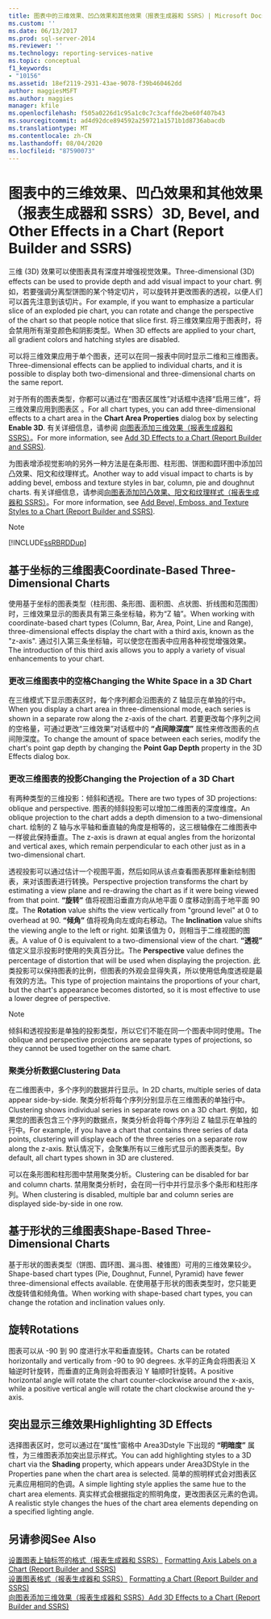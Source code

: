 ```yaml
---
title: 图表中的三维效果、凹凸效果和其他效果（报表生成器和 SSRS）| Microsoft Docs
ms.custom: ''
ms.date: 06/13/2017
ms.prod: sql-server-2014
ms.reviewer: ''
ms.technology: reporting-services-native
ms.topic: conceptual
f1_keywords:
- "10156"
ms.assetid: 18ef2119-2931-43ae-9078-f39b460462dd
author: maggiesMSFT
ms.author: maggies
manager: kfile
ms.openlocfilehash: f505a0226d1c95a1c0c7c3caffde2be60f407b43
ms.sourcegitcommit: ad4d92dce894592a259721a1571b1d8736abacdb
ms.translationtype: MT
ms.contentlocale: zh-CN
ms.lasthandoff: 08/04/2020
ms.locfileid: "87590073"
---
```

# <a name="3d-bevel-and-other-effects-in-a-chart-report-builder-and-ssrs"></a><span data-ttu-id="7211d-102">图表中的三维效果、凹凸效果和其他效果（报表生成器和 SSRS）</span><span class="sxs-lookup"><span data-stu-id="7211d-102">3D, Bevel, and Other Effects in a Chart (Report Builder and SSRS)</span></span>
  <span data-ttu-id="7211d-103">三维 (3D) 效果可以使图表具有深度并增强视觉效果。</span><span class="sxs-lookup"><span data-stu-id="7211d-103">Three-dimensional (3D) effects can be used to provide depth and add visual impact to your chart.</span></span> <span data-ttu-id="7211d-104">例如，若要强调分离型饼图的某个特定切片，可以旋转并更改图表的透视，以便人们可以首先注意到该切片。</span><span class="sxs-lookup"><span data-stu-id="7211d-104">For example, if you want to emphasize a particular slice of an exploded pie chart, you can rotate and change the perspective of the chart so that people notice that slice first.</span></span> <span data-ttu-id="7211d-105">将三维效果应用于图表时，将会禁用所有渐变颜色和阴影类型。</span><span class="sxs-lookup"><span data-stu-id="7211d-105">When 3D effects are applied to your chart, all gradient colors and hatching styles are disabled.</span></span>  
  
 <span data-ttu-id="7211d-106">可以将三维效果应用于单个图表，还可以在同一报表中同时显示二维和三维图表。</span><span class="sxs-lookup"><span data-stu-id="7211d-106">Three-dimensional effects can be applied to individual charts, and it is possible to display both two-dimensional and three-dimensional charts on the same report.</span></span>  
  
 <span data-ttu-id="7211d-107">对于所有的图表类型，你都可以通过在“图表区属性”对话框中选择“启用三维”，将三维效果应用到图表区   。</span><span class="sxs-lookup"><span data-stu-id="7211d-107">For all chart types, you can add three-dimensional effects to a chart area in the **Chart Area Properties** dialog box by selecting **Enable 3D**.</span></span> <span data-ttu-id="7211d-108">有关详细信息，请参阅 [向图表添加三维效果（报表生成器和 SSRS）](chart-effects-add-3d-effects-report-builder.md)。</span><span class="sxs-lookup"><span data-stu-id="7211d-108">For more information, see [Add 3D Effects to a Chart &#40;Report Builder and SSRS&#41;](chart-effects-add-3d-effects-report-builder.md).</span></span>  
  
 <span data-ttu-id="7211d-109">为图表增添视觉影响的另外一种方法是在条形图、柱形图、饼图和圆环图中添加凹凸效果、阳文和纹理样式。</span><span class="sxs-lookup"><span data-stu-id="7211d-109">Another way to add visual impact to charts is by adding bevel, emboss and texture styles in bar, column, pie and doughnut charts.</span></span> <span data-ttu-id="7211d-110">有关详细信息，请参阅[向图表添加凹凸效果、阳文和纹理样式（报表生成器和 SSRS）](chart-effects-add-bevel-emboss-or-texture-report-builder.md)。</span><span class="sxs-lookup"><span data-stu-id="7211d-110">For more information, see [Add Bevel, Emboss, and Texture Styles to a Chart &#40;Report Builder and SSRS&#41;](chart-effects-add-bevel-emboss-or-texture-report-builder.md).</span></span>  
  
> [!NOTE]  
>  [!INCLUDE[ssRBRDDup](../../includes/ssrbrddup-md.md)]  
  
## <a name="coordinate-based-three-dimensional-charts"></a><span data-ttu-id="7211d-111">基于坐标的三维图表</span><span class="sxs-lookup"><span data-stu-id="7211d-111">Coordinate-Based Three-Dimensional Charts</span></span>  
 <span data-ttu-id="7211d-112">使用基于坐标的图表类型（柱形图、条形图、面积图、点状图、折线图和范围图）时，三维效果显示的图表具有第三条坐标轴，称为“Z 轴”。</span><span class="sxs-lookup"><span data-stu-id="7211d-112">When working with coordinate-based chart types (Column, Bar, Area, Point, Line and Range), three-dimensional effects display the chart with a third axis, known as the "z-axis".</span></span> <span data-ttu-id="7211d-113">通过引入第三条坐标轴，可以使您在图表中应用各种视觉增强效果。</span><span class="sxs-lookup"><span data-stu-id="7211d-113">The introduction of this third axis allows you to apply a variety of visual enhancements to your chart.</span></span>  
  
### <a name="changing-the-white-space-in-a-3d-chart"></a><span data-ttu-id="7211d-114">更改三维图表中的空格</span><span class="sxs-lookup"><span data-stu-id="7211d-114">Changing the White Space in a 3D Chart</span></span>  
 <span data-ttu-id="7211d-115">在三维模式下显示图表区时，每个序列都会沿图表的 Z 轴显示在单独的行中。</span><span class="sxs-lookup"><span data-stu-id="7211d-115">When you display a chart area in three-dimensional mode, each series is shown in a separate row along the z-axis of the chart.</span></span> <span data-ttu-id="7211d-116">若要更改每个序列之间的空格量，可通过更改“三维效果”对话框中的 **“点间隙深度”** 属性来修改图表的点间隙深度。</span><span class="sxs-lookup"><span data-stu-id="7211d-116">To change the amount of space between each series, modify the chart's point gap depth by changing the **Point Gap Depth** property in the 3D Effects dialog box.</span></span>  
  
### <a name="changing-the-projection-of-a-3d-chart"></a><span data-ttu-id="7211d-117">更改三维图表的投影</span><span class="sxs-lookup"><span data-stu-id="7211d-117">Changing the Projection of a 3D Chart</span></span>  
 <span data-ttu-id="7211d-118">有两种类型的三维投影：倾斜和透视。</span><span class="sxs-lookup"><span data-stu-id="7211d-118">There are two types of 3D projections: oblique and perspective.</span></span> <span data-ttu-id="7211d-119">图表的倾斜投影可以增加二维图表的深度维度。</span><span class="sxs-lookup"><span data-stu-id="7211d-119">An oblique projection to the chart adds a depth dimension to a two-dimensional chart.</span></span> <span data-ttu-id="7211d-120">绘制的 Z 轴与水平轴和垂直轴的角度是相等的，这三根轴像在二维图表中一样彼此保持垂直。</span><span class="sxs-lookup"><span data-stu-id="7211d-120">The z-axis is drawn at equal angles from the horizontal and vertical axes, which remain perpendicular to each other just as in a two-dimensional chart.</span></span>  
  
 <span data-ttu-id="7211d-121">透视投影可以通过估计一个视图平面，然后如同从该点查看图表那样重新绘制图表，来对该图表进行转换。</span><span class="sxs-lookup"><span data-stu-id="7211d-121">Perspective projection transforms the chart by estimating a view plane and re-drawing the chart as if it were being viewed from that point.</span></span> <span data-ttu-id="7211d-122">**“旋转”** 值将视图沿垂直方向从地平面 0 度移动到高于地平面 90 度。</span><span class="sxs-lookup"><span data-stu-id="7211d-122">The **Rotation** value shifts the view vertically from "ground level" at 0 to overhead at 90.</span></span> <span data-ttu-id="7211d-123">**“倾角”** 值将视角向左或向右移动。</span><span class="sxs-lookup"><span data-stu-id="7211d-123">The **Inclination** value shifts the viewing angle to the left or right.</span></span> <span data-ttu-id="7211d-124">如果该值为 0，则相当于二维视图的图表。</span><span class="sxs-lookup"><span data-stu-id="7211d-124">A value of 0 is equivalent to a two-dimensional view of the chart.</span></span> <span data-ttu-id="7211d-125">**“透视”** 值定义显示投影时使用的失真百分比。</span><span class="sxs-lookup"><span data-stu-id="7211d-125">The **Perspective** value defines the percentage of distortion that will be used when displaying the projection.</span></span> <span data-ttu-id="7211d-126">此类投影可以保持图表的比例，但图表的外观会显得失真，所以使用低角度透视是最有效的方法。</span><span class="sxs-lookup"><span data-stu-id="7211d-126">This type of projection maintains the proportions of your chart, but the chart's appearance becomes distorted, so it is most effective to use a lower degree of perspective.</span></span>  
  
> [!NOTE]  
>  <span data-ttu-id="7211d-127">倾斜和透视投影是单独的投影类型，所以它们不能在同一个图表中同时使用。</span><span class="sxs-lookup"><span data-stu-id="7211d-127">The oblique and perspective projections are separate types of projections, so they cannot be used together on the same chart.</span></span>  
  
### <a name="clustering-data"></a><span data-ttu-id="7211d-128">聚类分析数据</span><span class="sxs-lookup"><span data-stu-id="7211d-128">Clustering Data</span></span>  
 <span data-ttu-id="7211d-129">在二维图表中，多个序列的数据并行显示。</span><span class="sxs-lookup"><span data-stu-id="7211d-129">In 2D charts, multiple series of data appear side-by-side.</span></span> <span data-ttu-id="7211d-130">聚类分析将每个序列分别显示在三维图表的单独行中。</span><span class="sxs-lookup"><span data-stu-id="7211d-130">Clustering shows individual series in separate rows on a 3D chart.</span></span> <span data-ttu-id="7211d-131">例如，如果您的图表包含三个序列的数据点，聚类分析会将每个序列沿 Z 轴显示在单独的行中。</span><span class="sxs-lookup"><span data-stu-id="7211d-131">For example, if you have a chart that contains three series of data points, clustering will display each of the three series on a separate row along the z-axis.</span></span> <span data-ttu-id="7211d-132">默认情况下，会聚集所有以三维形式显示的图表类型。</span><span class="sxs-lookup"><span data-stu-id="7211d-132">By default, all chart types shown in 3D are clustered.</span></span>  
  
 <span data-ttu-id="7211d-133">可以在条形图和柱形图中禁用聚类分析。</span><span class="sxs-lookup"><span data-stu-id="7211d-133">Clustering can be disabled for bar and column charts.</span></span> <span data-ttu-id="7211d-134">禁用聚类分析时，会在同一行中并行显示多个条形和柱形序列。</span><span class="sxs-lookup"><span data-stu-id="7211d-134">When clustering is disabled, multiple bar and column series are displayed side-by-side in one row.</span></span>  
  
## <a name="shape-based-three-dimensional-charts"></a><span data-ttu-id="7211d-135">基于形状的三维图表</span><span class="sxs-lookup"><span data-stu-id="7211d-135">Shape-Based Three-Dimensional Charts</span></span>  
 <span data-ttu-id="7211d-136">基于形状的图表类型（饼图、圆环图、漏斗图、棱锥图）可用的三维效果较少。</span><span class="sxs-lookup"><span data-stu-id="7211d-136">Shape-based chart types (Pie, Doughnut, Funnel, Pyramid) have fewer three-dimensional effects available.</span></span> <span data-ttu-id="7211d-137">在使用基于形状的图表类型时，您只能更改旋转值和倾角值。</span><span class="sxs-lookup"><span data-stu-id="7211d-137">When working with shape-based chart types, you can change the rotation and inclination values only.</span></span>  
  
## <a name="rotations"></a><span data-ttu-id="7211d-138">旋转</span><span class="sxs-lookup"><span data-stu-id="7211d-138">Rotations</span></span>  
 <span data-ttu-id="7211d-139">图表可以从 -90 到 90 度进行水平和垂直旋转。</span><span class="sxs-lookup"><span data-stu-id="7211d-139">Charts can be rotated horizontally and vertically from -90 to 90 degrees.</span></span> <span data-ttu-id="7211d-140">水平的正角会将图表沿 X 轴逆时针旋转，而垂直的正角则会将图表沿 Y 轴顺时针旋转。</span><span class="sxs-lookup"><span data-stu-id="7211d-140">A positive horizontal angle will rotate the chart counter-clockwise around the x-axis, while a positive vertical angle will rotate the chart clockwise around the y-axis.</span></span>  
  
## <a name="highlighting-3d-effects"></a><span data-ttu-id="7211d-141">突出显示三维效果</span><span class="sxs-lookup"><span data-stu-id="7211d-141">Highlighting 3D Effects</span></span>  
 <span data-ttu-id="7211d-142">选择图表区时，您可以通过在“属性”窗格中 Area3Dstyle 下出现的 **“明暗度”** 属性，为三维图表添加突出显示样式。</span><span class="sxs-lookup"><span data-stu-id="7211d-142">You can add highlighting styles to a 3D chart via the **Shading** property, which appears under Area3DStyle in the Properties pane when the chart area is selected.</span></span> <span data-ttu-id="7211d-143">简单的照明样式会对图表区元素应用相同的色调。</span><span class="sxs-lookup"><span data-stu-id="7211d-143">A simple lighting style applies the same hue to the chart area elements.</span></span> <span data-ttu-id="7211d-144">真实样式会根据指定的照明角度，更改图表区元素的色调。</span><span class="sxs-lookup"><span data-stu-id="7211d-144">A realistic style changes the hues of the chart area elements depending on a specified lighting angle.</span></span>  
  
## <a name="see-also"></a><span data-ttu-id="7211d-145">另请参阅</span><span class="sxs-lookup"><span data-stu-id="7211d-145">See Also</span></span>  
 <span data-ttu-id="7211d-146">[设置图表上轴标签的格式（报表生成器和 SSRS）](formatting-axis-labels-on-a-chart-report-builder-and-ssrs.md) </span><span class="sxs-lookup"><span data-stu-id="7211d-146">[Formatting Axis Labels on a Chart &#40;Report Builder and SSRS&#41;](formatting-axis-labels-on-a-chart-report-builder-and-ssrs.md) </span></span>  
 <span data-ttu-id="7211d-147">[设置图表格式（报表生成器和 SSRS）](formatting-a-chart-report-builder-and-ssrs.md) </span><span class="sxs-lookup"><span data-stu-id="7211d-147">[Formatting a Chart &#40;Report Builder and SSRS&#41;](formatting-a-chart-report-builder-and-ssrs.md) </span></span>  
 [<span data-ttu-id="7211d-148">向图表添加三维效果（报表生成器和 SSRS）</span><span class="sxs-lookup"><span data-stu-id="7211d-148">Add 3D Effects to a Chart &#40;Report Builder and SSRS&#41;</span></span>](chart-effects-add-3d-effects-report-builder.md)  
  
  

